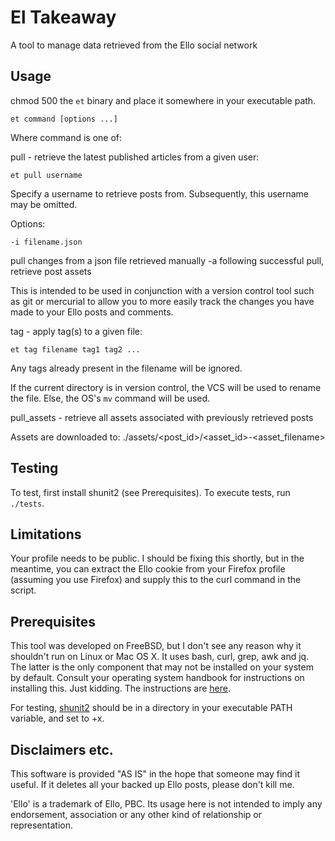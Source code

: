 # El Takeaway

A tool to manage data retrieved from the Ello social network

## Usage

chmod 500 the `et` binary and place it somewhere in your executable path.

    et command [options ...]

Where command is one of:

pull - retrieve the latest published articles from a given user:

    et pull username

Specify a username to retrieve posts from.
Subsequently, this username may be omitted.

Options:

    -i filename.json
pull changes from a json file retrieved manually
    -a
following successful pull, retrieve post assets

This is intended to be used in conjunction with a version control tool such as git or mercurial to allow you to more easily track the changes you have made to your Ello posts and comments.

tag - apply tag(s) to a given file:

    et tag filename tag1 tag2 ...

Any tags already present in the filename will be ignored.

If the current directory is in version control, the VCS will be used to rename the file.  Else, the OS's `mv` command will be used.

pull_assets - retrieve all assets associated with previously retrieved posts

Assets are downloaded to:
    ./assets/<post_id>/<asset_id>-<asset_filename>

## Testing

To test, first install shunit2 (see Prerequisites).  To execute tests, run `./tests`.

## Limitations

Your profile needs to be public.  I should be fixing this shortly, but in the meantime, you can extract the Ello cookie from your Firefox profile (assuming you use Firefox) and supply this to the curl command in the script.

## Prerequisites

This tool was developed on FreeBSD, but I don't see any reason why it shouldn't run on Linux or Mac OS X.  It uses bash, curl, grep, awk and jq.  The latter is the only component that may not be installed on your system by default.  Consult your operating system handbook for instructions on installing this.  Just kidding.  The instructions are [here](https://stedolan.github.io/jq/download/).

For testing, [shunit2](http://code.google.com/p/shunit2/) should be in a directory in your executable PATH variable, and set to +x.

## Disclaimers etc.

This software is provided "AS IS" in the hope that someone may find it useful.  If it deletes all your backed up Ello posts, please don't kill me.

'Ello' is a trademark of Ello, PBC.  Its usage here is not intended to imply any endorsement, association or any other kind of relationship or representation.
